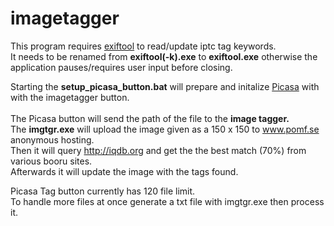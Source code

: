 imagetagger
===========
This program requires <a href="www.sno.phy.queensu.ca/~phil/exiftool">exiftool</a> to read/update iptc tag keywords.<br>
It needs to be renamed from <b>exiftool(-k).exe</b> to <b>exiftool.exe</b> otherwise the application pauses/requires user input before closing.

Starting the <b>setup_picasa_button.bat</b> will prepare and initalize <a href="http://picasa.google.com/">Picasa</a> with with the imagetagger button.<br><br>
The Picasa button will send the path of the file to the <b>image tagger.</b><br>
The <b>imgtgr.exe</b> will upload the image given as a 150 x 150 to www.pomf.se anonymous hosting.<br>
Then it will query http://iqdb.org and get the the best match (70%) from various booru sites.<br>
Afterwards it will update the image with the tags found.

Picasa Tag button currently has 120 file limit.<br> 
To handle more files at once generate a txt file with imgtgr.exe then process it.
